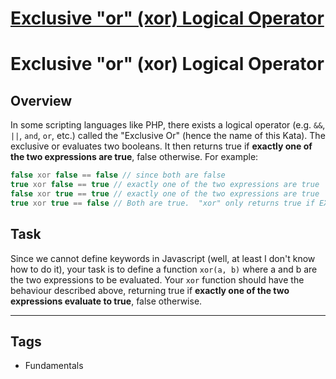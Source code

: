 # [Exclusive "or" (xor) Logical Operator](https://www.codewars.com/kata/56fa3c5ce4d45d2a52001b3c)

# Exclusive "or" (xor) Logical Operator

## Overview

In some scripting languages like PHP, there exists a logical operator (e.g. `&&`, `||`, `and`, `or`, etc.) called the "Exclusive Or" (hence the name of this Kata). The exclusive or evaluates two booleans. It then returns true if **exactly one of the two expressions are true**, false otherwise. For example:

```php
false xor false == false // since both are false
true xor false == true // exactly one of the two expressions are true
false xor true == true // exactly one of the two expressions are true
true xor true == false // Both are true.  "xor" only returns true if EXACTLY one of the two expressions evaluate to true.
```

## Task

Since we cannot define keywords in Javascript (well, at least I don't know how to do it), your task is to define a function `xor(a, b)` where a and b are the two expressions to be evaluated. Your `xor` function should have the behaviour described above, returning true if **exactly one of the two expressions evaluate to true**, false otherwise.

---

## Tags

- Fundamentals
